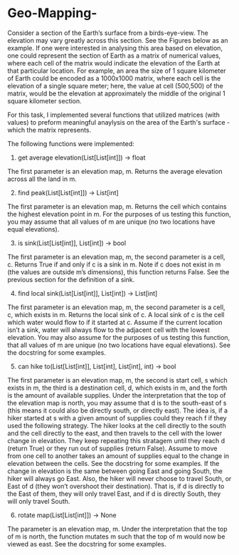 # Geo-Mapping-

Consider a section of the Earth’s surface from a birds-eye-view. The elevation may vary greatly
across this section. See the Figures below as an example. If one were interested in analysing this
area based on elevation, one could represent the section of Earth as a matrix of numerical values,
where each cell of the matrix would indicate the elevation of the Earth at that particular location.
For example, an area the size of 1 square kilometer of Earth could be encoded as a 1000x1000 matrix, where each cell is the elevation of a single square meter; here, the value at cell (500,500) of
the matrix, would be the elevation at approximately the middle of the original 1 square kilometer
section.


For this task, I implemented several functions that utilized matrices (with values) to preform meaningful anaylysis on the area of the Earth's surface - which the matrix represents.

The following functions were implemented:

1. get average elevation(List[List[int]]) -> float

The first parameter is an elevation map, m. Returns the average elevation across all the land
in m.

2. find peak(List[List[int]]) -> List[int]

The first parameter is an elevation map, m. Returns the cell which contains the highest
elevation point in m. For the purposes of us testing this function, you may assume that all
values of m are unique (no two locations have equal elevations).

3. is sink(List[List[int]], List[int]) -> bool

The first parameter is an elevation map, m, the second parameter is a cell, c. Returns True
if and only if c is a sink in m. Note if c does not exist in m (the values are outside m’s
dimensions), this function returns False. See the previous section for the definition of a sink.

4. find local sink(List[List[int]], List[int]) -> List[int]

The first parameter is an elevation map, m, the second parameter is a cell, c, which exists in m.
Returns the local sink of c. A local sink of c is the cell which water would flow to if it started
at c. Assume if the current location isn’t a sink, water will always flow to the adjacent cell
with the lowest elevation. You may also assume for the purposes of us testing this function,
that all values of m are unique (no two locations have equal elevations). See the docstring for
some examples.

5. can hike to(List[List[int]], List[int], List[int], int) -> bool

The first parameter is an elevation map, m, the second is start cell, s which exists in m, the
third is a destination cell, d, which exists in m, and the forth is the amount of available supplies.
Under the interpretation that the top of the elevation map is north, you may assume that d is
to the south-east of s (this means it could also be directly south, or directly east). The idea is, if a hiker started at s with a given amount of supplies could they reach f if they used the
following strategy. The hiker looks at the cell directly to the south and the cell directly to the
east, and then travels to the cell with the lower change in elevation. They keep repeating this
stratagem until they reach d (return True) or they run out of supplies (return False). Assume
to move from one cell to another takes an amount of supplies equal to the change in elevation
between the cells. See the docstring for some examples. If the change in elevation is the same
between going East and going South, the hiker will always go East. Also, the hiker will never
choose to travel South, or East of d (they won’t overshoot their destination). That is, if d is
directly to the East of them, they will only travel East, and if d is directly South, they will
only travel South.

6. rotate map(List[List[int]]) -> None

The parameter is an elevation map, m. Under the interpretation that the top of m is north,
the function mutates m such that the top of m would now be viewed as east. See the docstring
for some examples.
